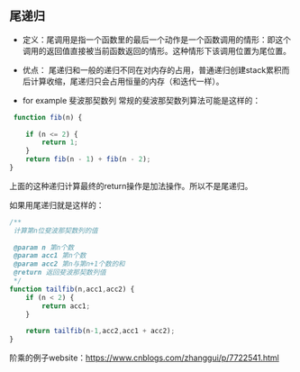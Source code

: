 ## 尾递归

- 定义：尾调用是指一个函数里的最后一个动作是一个函数调用的情形：即这个调用的返回值直接被当前函数返回的情形。这种情形下该调用位置为尾位置。

- 优点：
尾递归和一般的递归不同在对内存的占用，普通递归创建stack累积而后计算收缩，尾递归只会占用恒量的内存（和迭代一样）。


- for example
斐波那契数列
常规的斐波那契数列算法可能是这样的：
```javascript
 function fib(n) {
 
    if (n <= 2) {
        return 1;
    }
    return fib(n - 1) + fib(n - 2);
}
```

上面的这种递归计算最终的return操作是加法操作。所以不是尾递归。

如果用尾递归就是这样的：
```javascript
/**
 计算第n位斐波那契数列的值
  
 @param n 第n个数
 @param acc1 第n个数
 @param acc2 第n与第n+1个数的和
 @return 返回斐波那契数列值
 */
function tailfib(n,acc1,acc2) {
    if (n < 2) {
        return acc1;
    }
     
    return tailfib(n-1,acc2,acc1 + acc2);
}
```

阶乘的例子website：https://www.cnblogs.com/zhanggui/p/7722541.html